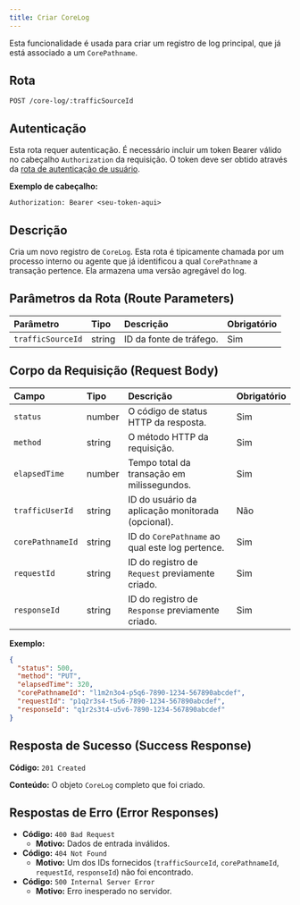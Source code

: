 ```yaml
---
title: Criar CoreLog
---
```


Esta funcionalidade é usada para criar um registro de log principal, que já está associado a um `CorePathname`.

## Rota

`POST /core-log/:trafficSourceId`

## Autenticação

Esta rota requer autenticação. É necessário incluir um token Bearer válido no cabeçalho `Authorization` da requisição. O token deve ser obtido através da [rota de autenticação de usuário](/ptbr/user/authuser/).

**Exemplo de cabeçalho:**

```
Authorization: Bearer <seu-token-aqui>
```

## Descrição

Cria um novo registro de `CoreLog`. Esta rota é tipicamente chamada por um processo interno ou agente que já identificou a qual `CorePathname` a transação pertence. Ela armazena uma versão agregável do log.

## Parâmetros da Rota (Route Parameters)

| Parâmetro         | Tipo   | Descrição               | Obrigatório |
| :---------------- | :----- | :---------------------- | :---------- |
| `trafficSourceId` | string | ID da fonte de tráfego. | Sim         |

## Corpo da Requisição (Request Body)

| Campo            | Tipo   | Descrição                                         | Obrigatório |
| :--------------- | :----- | :------------------------------------------------ | :---------- |
| `status`         | number | O código de status HTTP da resposta.              | Sim         |
| `method`         | string | O método HTTP da requisição.                      | Sim         |
| `elapsedTime`    | number | Tempo total da transação em milissegundos.        | Sim         |
| `trafficUserId`  | string | ID do usuário da aplicação monitorada (opcional). | Não         |
| `corePathnameId` | string | ID do `CorePathname` ao qual este log pertence.   | Sim         |
| `requestId`      | string | ID do registro de `Request` previamente criado.   | Sim         |
| `responseId`     | string | ID do registro de `Response` previamente criado.  | Sim         |

**Exemplo:**

```json
{
  "status": 500,
  "method": "PUT",
  "elapsedTime": 320,
  "corePathnameId": "l1m2n3o4-p5q6-7890-1234-567890abcdef",
  "requestId": "p1q2r3s4-t5u6-7890-1234-567890abcdef",
  "responseId": "q1r2s3t4-u5v6-7890-1234-567890abcdef"
}
```

## Resposta de Sucesso (Success Response)

**Código:** `201 Created`

**Conteúdo:** O objeto `CoreLog` completo que foi criado.

## Respostas de Erro (Error Responses)

- **Código:** `400 Bad Request`
  - **Motivo:** Dados de entrada inválidos.
- **Código:** `404 Not Found`
  - **Motivo:** Um dos IDs fornecidos (`trafficSourceId`, `corePathnameId`, `requestId`, `responseId`) não foi encontrado.
- **Código:** `500 Internal Server Error`
  - **Motivo:** Erro inesperado no servidor.
